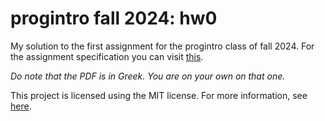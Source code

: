 # progintro fall 2024: hw0

My solution to the first assignment for the progintro class of fall 2024.
For the assignment specification you can visit [this](pdfs/hw0.pdf).

*Do note that the PDF is in Greek. You are on your own on that one.*

This project is licensed using the MIT license. For more information, see [here](./LICENSE).
